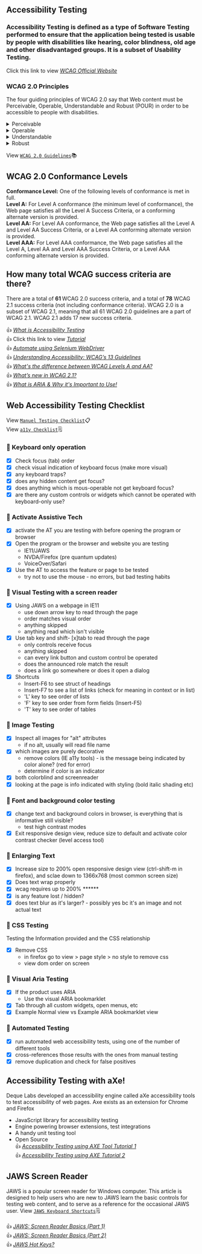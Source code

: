 ## Accessibility Testing <br> 
### Accessibility Testing is defined as a type of Software Testing performed to ensure that the application being tested is usable by people with disabilities like hearing, color blindness, old age and other disadvantaged groups. It is a subset of Usability Testing.<br> 
Click this link to view <a href="https://www.w3.org/TR/WCAG22/" title="Click here to view WCAG Official Website">*WCAG Official Website* </a><br>
### WCAG 2.0 Principles
The four guiding principles of WCAG 2.0 say that Web content must be Perceivable, Operable, Understandable and Robust (POUR) in order to be accessible to people with disabilities.
<details>
  <summary>Perceivable</summary>  
Information and user interface components must be presentable to users in ways they can perceive.
  
*1.1 – Text Alternatives*
* Do images have alternative text?

*1.2 – Time-based Media*
- Does video have captions and does audio have a transcript?

*1.3 – Adaptable*
- Does the web page or document include headings, lists, and other semantic elements to communicate document structure?
 
*1.4 – Distinguishable*
- Is the tab order and read order logical and intuitive?
- Do form fields within web pages and documents have appropriately coded labels and prompts?
- Have you avoided using visual characteristics to communicate information (e.g., “click the circle on the right” or “required fields are in red”)?
- Does the interface have sufficient contrast between text color and background color?
- Does the content scale well when page is zoomed?
</details>
<details>
  <summary>Operable</summary>   
User interface components and navigation must be operable.
 
 *2.1 – Keyboard Accessible*
- Can all menus, links, buttons, and other controls be operated by keyboard, to make them accessible to users who are unable to use a mouse?
- Does the web page include a visible focus indicator so all users, especially those using a keyboard, can easily track their current position?

*2.2 – Enough Time*
- Does your site have a slideshow? If so, please reconsider.
- Do features that scroll or update automatically (e.g., slideshows, carousels) have prominent accessible controls that enable users to pause or advance these features on their own?
- Do pages that have time limits include mechanisms for adjusting those limits for users who need more time?

*2.3 – Seizures*
- Have you avoided using content that flashes or flickers?

*2.4 – Navigable*
- Does the web page or document have a title that describes its topic or purpose?
- Are mechanisms in place that allow users to bypass blocks of content (e.g., a “skip to main content” link on a web page or bookmarks in a PDF)?
- Does the website include two or more ways of finding content, such as a navigation menu, search feature, or site map?
- Is link text meaningful, independent of context?
<p>All functional elements in Web content that operate with a mouse must also operate with a keyboard.</p>
</details>
<details>
  <summary>Understandable</summary>  
Information and the operation of user interface must be understandable
  
*3.1 – Readable*
- Has the language of the web page or document been defined?
  
*3.2 – Predictable*
- Have you avoided links, controls, or form fields that automatically trigger a change in context?
- Does the website include consistent and persistent navigation?
  
*3.3 – Input Assistance*
- Do online forms provide helpful, accessible error and verification messages?
<p>Use simple, consistent, predictable navigation elements throughout a website.</p>
</details>
<details>
  <summary>Robust</summary> 
Content must be robust enough that it can be interpreted reliably by a wide variety of user agents, including assistive technologies.
  
*4.1 – Compatible*
- Is the web page coded using valid HTML?
- Do rich, dynamic, web interfaces, such as modal windows, drop-down menus, slideshows, and carousels, include ARIA markup?
<p>This means that users must be able to access the content as technologies advance (as technologies and user agents evolve, the content should remain accessible)</p>
</details>

View [`WCAG 2.0 Guidelines`](https://accessibility.psu.edu/guidelines/wcag2/):books:<br>

## WCAG 2.0 Conformance Levels<br> 
**Conformance Level:** One of the following levels of conformance is met in full.<br>
**Level A:** For Level A conformance (the minimum level of conformance), the Web page satisfies all the Level A Success Criteria, or a conforming alternate version is provided.<br>
**Level AA:** For Level AA conformance, the Web page satisfies all the Level A and Level AA Success Criteria, or a Level AA conforming alternate version is provided.<br>
**Level AAA:** For Level AAA conformance, the Web page satisfies all the Level A, Level AA and Level AAA Success Criteria, or a Level AAA conforming alternate version is provided.<br>

## How many total WCAG success criteria are there?<br> 
There are a total of <b>61 </b>WCAG 2.0 success criteria, and a total of <b>78</b> WCAG 2.1 success criteria (not including conformance criteria). WCAG 2.0 is a subset of WCAG 2.1, meaning that all 61 WCAG 2.0 guidelines are a part of WCAG 2.1. WCAG 2.1 adds 17 new success criteria.<br>

:+1: <a href="https://www.youtube.com/watch?v=-v4LyAH4xmg" title="Click here to know What is Accessibility Testing">*What is Accessibility Testing* </a><br>
:+1: Click this link to view <a href="https://youtube.com/playlist?list=PLXLyB_RNO9mAfETLhJsTaSEiL8vmoBsQe" title="Click here to view YouTube Tutorial">*Tutorial* </a><br>
:+1: <a href="https://www.youtube.com/watch?v=x8ST9a-eSFg" title="Click here to view Automate using Selenium WebDriver">*Automate using Selenium WebDriver* </a><br>
:+1: <a href="https://www.youtube.com/watch?v=RjpvOqZigao" title="Understanding Accessibility: WCAG’s 13 Guidelines">*Understanding Accessibility: WCAG’s 13 Guidelines* </a><br>
:+1: <a href="https://www.youtube.com/watch?v=6V0zl-pSCSs" title="Click here to view What's the difference between WCAG Levels A and AA?">*What's the difference between WCAG Levels A and AA?* </a><br>
:+1: <a href="https://www.youtube.com/watch?v=f5qv7AnTUHk" title="Click here to view What’s new in WCAG 2.1?">*What’s new in WCAG 2.1?* </a><br>
:+1: <a href="https://www.youtube.com/watch?v=0hqhAIjE_8I" title="Click here to view What is ARIA & Why it's Important to Use!">*What is ARIA & Why it's Important to Use!* </a><br>
## Web Accessibility Testing Checklist
View [`Manuel Testing Checklist`](https://github.com/venkywarriors/Generic-functions-Selenium-java/blob/master/Accessibility-Testing-Checklist3.pdf):clipboard:<br>
View [`a11y Checklist`](https://www.a11yproject.com/checklist/):spiral_notepad:<br>
### :pushpin: Keyboard only operation
- [x] Check focus (tab) order
- [x]  check visual indication of keyboard focus (make more visual)
- [x] any keyboard traps?
- [x] does any hidden content get focus?
- [x] does anything which is mous-operable not get keyboard focus?
- [x] are there any custom controls or widgets which cannot be operated with keyboard-only use?
### :pushpin: Activate Assistive Tech
- [x] activate the AT you are testing with before opening the program or browser
- [x] Open the program or the browser and website you are testing
  - IE11/JAWS
  - NVDA/Firefox (pre quantum updates)
  - VoiceOver/Safari
- [x] Use the AT to access the feature or page to be tested
  - try not to use the mouse - no errors, but bad testing habits
### :pushpin: Visual Testing with a screen reader
- [x] Using JAWS on a webpage in IE11
  - use down arrow key to read through the page
  - order matches visual order
  - anything skipped
  - anything read which isn't visible
- [x] Use tab key and shift- [x]tab to read through the page
  - only controls receive focus
  - anything skipped
  - can every link button and custom control be operated
  - does the announced role match the result
  - does a link go somewhere or does it open a dialog
- [x] Shortcuts
  - Insert-F6 to see struct of headings
  - Insert-F7 to see a list of links (check for meaning in context or in list)
  - 'L' key to see order of lists
  - 'F' key to see order from form fields (Insert-F5)
  - 'T' key to see order of tables 
### :pushpin: Image Testing
- [x] Inspect all images for "alt" attributes
  - if no alt, usually will read file name
- [x] which images are purely decorative
  - remove colors (IE a11y tools) - is the message being indicated by color alone? (red for error)
  - determine if color is an indicator
- [x] both colorblind and screenreader
- [x] looking at the page is info indicated with styling (bold italic shading etc)
### :pushpin: Font and background color testing
- [x] change text and background colors in browser, is everything that is informative still visible?
  - test high contrast modes
- [x] Exit responsive design view, reduce size to default and activate color contrast checker (level access tool)
### :pushpin: Enlarging Text
- [x] Increase size to 200% open responsive design view (ctrl-shift-m in firefox), and sclae down to 1366x768 (most common screen size)
- [x] Does text wrap properly
- [x] wcag requires up to 200% ******
- [x] is any feature lost / hidden?
- [x] does text blur as it's larger? - possibly yes bc it's an image and not actual text
### :pushpin: CSS Testing
Testing the Information provided and the CSS relationship
- [x] Remove CSS
  - in firefox go to view > page style > no style to remove css
  - view dom order on screen
### :pushpin: Visual Aria Testing
- [x] If the product uses ARIA
  - Use the visual ARIA bookmarklet
- [x] Tab through all custom widgets, open menus, etc
- [x] Example Normal view vs Example ARIA bookmarklet view
### :pushpin: Automated Testing
- [x] run automated web accessibility tests, using one of the number of different tools
- [x] cross-references those results with the ones from manual testing
- [x] remove duplication and check for false positives 
## Accessibility Testing with aXe!
Deque Labs developed an accessibility engine called aXe accessibility tools to test accessibility of web pages. Axe exists as an extension for Chrome and Firefox
* JavaScript library for accessibility testing
* Engine powering browser extensions, test integrations
* A handy unit testing tool
* Open Source
<br>:+1: <a href="https://www.youtube.com/watch?v=f_pW2EpwqG8" title="Click here to view Accessibility Testing using AXE Tool">*Accessibility Testing using AXE Tool Tutorial 1* </a><br>
:+1: <a href="https://www.youtube.com/watch?v=UF0WchPCKCo&list=PLsvet3tE97XetxAvwTeG8ttKggrbG6Tm1&index=4" title="Click here to view Accessibility Testing using AXE Tool">*Accessibility Testing using AXE Tutorial 2* </a><br>
## JAWS Screen Reader
JAWS is a popular screen reader for Windows computer. This article is designed to help users who are new to JAWS learn the basic controls for testing web content, and to serve as a reference for the occasional JAWS user.
View [`JAWS Keyboard Shortcuts`](https://dequeuniversity.com/screenreaders/jaws-keyboard-shortcuts):spiral_notepad:<br>
<br>:+1: <a href="https://www.youtube.com/watch?v=_8W4a2ddmvA" title="Click here to view JAWS: Screen Reader Basics (Part 1)">*JAWS: Screen Reader Basics (Part 1)* </a><br>
:+1: <a href="https://www.youtube.com/watch?v=DjUr3GvFNsA" title="Click here to view JAWS: Screen Reader Basics (Part 2)">*JAWS: Screen Reader Basics (Part  2)* </a><br>
:+1: <a href="https://www.youtube.com/watch?v=YVGNaKoVyzA" title="Click here to view JAWS Hot Keys?">*JAWS Hot Keys?* </a><br>

